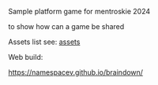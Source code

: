 Sample platform game for mentroskie 2024 

to show how can a game be shared

Assets list see:
[assets](3td-party/assets_source.md)


Web build:

https://namespacev.github.io/braindown/
